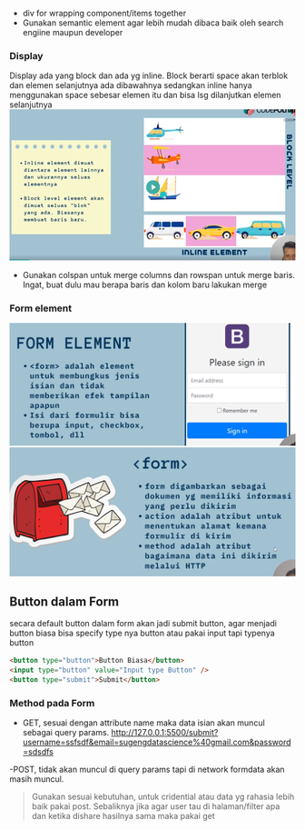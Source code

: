 - div for wrapping component/items together
- Gunakan semantic element agar lebih mudah dibaca baik oleh search engiine maupun developer

### Display

Display ada yang block dan ada yg inline. Block berarti space akan terblok dan elemen selanjutnya ada dibawahnya sedangkan inline hanya menggunakan space sebesar elemen itu dan bisa lsg dilanjutkan elemen selanjutnya
![1721288185697](image/README/1721288185697.png)

- Gunakan colspan untuk merge columns dan rowspan untuk merge baris. Ingat, buat dulu mau berapa baris dan kolom baru lakukan merge

### Form element

![1721362146040](image/README/1721362146040.png)
![1721362253904](image/README/1721362253904.png)

## Button dalam Form

secara default button dalam form akan jadi submit button, agar menjadi button biasa bisa specify type nya button atau pakai input tapi typenya button

```html
<button type="button">Button Biasa</button>
<input type="button" value="Input type Button" />
<button type="submit">Submit</button>
```

### Method pada Form

- GET, sesuai dengan attribute name maka data isian akan muncul sebagai query params.
  http://127.0.0.1:5500/submit?username=ssfsdf&email=sugengdatascience%40gmail.com&password=sdsdfs

-POST, tidak akan muncul di query params tapi di network formdata akan masih muncul.

> Gunakan sesuai kebutuhan, untuk cridential atau data yg rahasia lebih baik pakai post. Sebaliknya jika agar user tau di halaman/filter apa dan ketika dishare hasilnya sama maka pakai get
